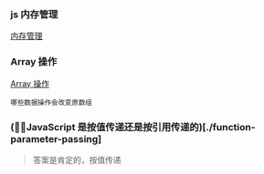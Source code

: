 ### js 内存管理
[内存管理](https://developer.mozilla.org/zh-CN/docs/Web/JavaScript/Memory_Management)

### Array 操作
[Array 操作](./array.md)
```
哪些数据操作会改变原数组
```

### (JavaScript 是按值传递还是按引用传递的)[./function-parameter-passing]
> 答案是肯定的，按值传递
